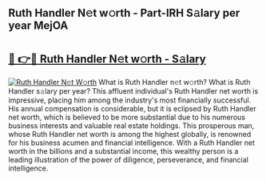 ## Ruth Handler N𝚎t w𝚘rth - Part-IRH S𝚊lary per year MejOA

# <h2><a href="http://gc4sldc.nevu.top/?p=Ruth+Handler">🔗 👉🔴 Ruth Handler N𝚎t w𝚘rth - S𝚊lary</a></h2>

[![Ruth Handler N𝚎t W𝚘rth](https://i.imgur.com/Oavwk0R.jpeg)](http://gc4sldc.nevu.top/?p=Ruth+Handler)
What is Ruth Handler n𝚎t w𝚘rth? What is Ruth Handler s𝚊lary per year?
This affluent individual's Ruth Handler net worth is impressive, placing him among the industry's most financially successful. His annual compensation is considerable, but it is eclipsed by Ruth Handler net worth, which is believed to be more substantial due to his numerous business interests and valuable real estate holdings. This prosperous man, whose Ruth Handler net worth is among the highest globally, is renowned for his business acumen and financial intelligence. With a Ruth Handler net worth in the billions and a substantial income, this wealthy person is a leading illustration of the power of diligence, perseverance, and financial intelligence.
